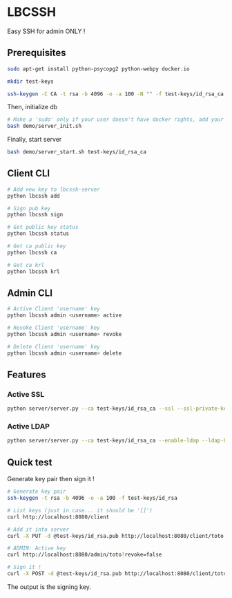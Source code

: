 # LBCSSH

Easy SSH for admin ONLY !

## Prerequisites

```bash
sudo apt-get install python-psycopg2 python-webpy docker.io

mkdir test-keys

ssh-keygen -C CA -t rsa -b 4096 -o -a 100 -N "" -f test-keys/id_rsa_ca # without passphrase
```

Then, initialize db
```bash
# Make a 'sudo' only if your user doesn't have docker rights, add your user into docker group
bash demo/server_init.sh
```

Finally, start server
```bash
bash demo/server_start.sh test-keys/id_rsa_ca
```

## Client CLI

```bash
# Add new key to lbcssh-server
python lbcssh add

# Sign pub key
python lbcssh sign

# Get public key status
python lbcssh status

# Get ca public key
python lbcssh ca

# Get ca krl
python lbcssh krl
```

## Admin CLI

```bash
# Active Client 'username' key
python lbcssh admin <username> active

# Revoke Client 'username' key
python lbcssh admin <username> revoke

# Delete Client 'username' key
python lbcssh admin <username> delete
```


## Features

### Active SSL
```bash
python server/server.py --ca test-keys/id_rsa_ca --ssl --ssl-private-key ssl/server.key --ssl-certificate ssl/server.pem
```

### Active LDAP
```bash
python server/server.py --ca test-keys/id_rsa_ca --enable-ldap --ldap-host ldap.domain.fr --ldap-binddn 'CN=%s,OU=Utilisateurs,DC=fr'
```


## Quick test

Generate key pair then sign it !

```bash
# Generate key pair
ssh-keygen -t rsa -b 4096 -o -a 100 -f test-keys/id_rsa

# List keys (just in case... it should be '[]')
curl http://localhost:8080/client

# Add it into server
curl -X PUT -d @test-keys/id_rsa.pub http://localhost:8080/client/toto

# ADMIN: Active key
curl http://localhost:8080/admin/toto?revoke=false

# Sign it !
curl -X POST -d @test-keys/id_rsa.pub http://localhost:8080/client/toto
```
The output is the signing key.
